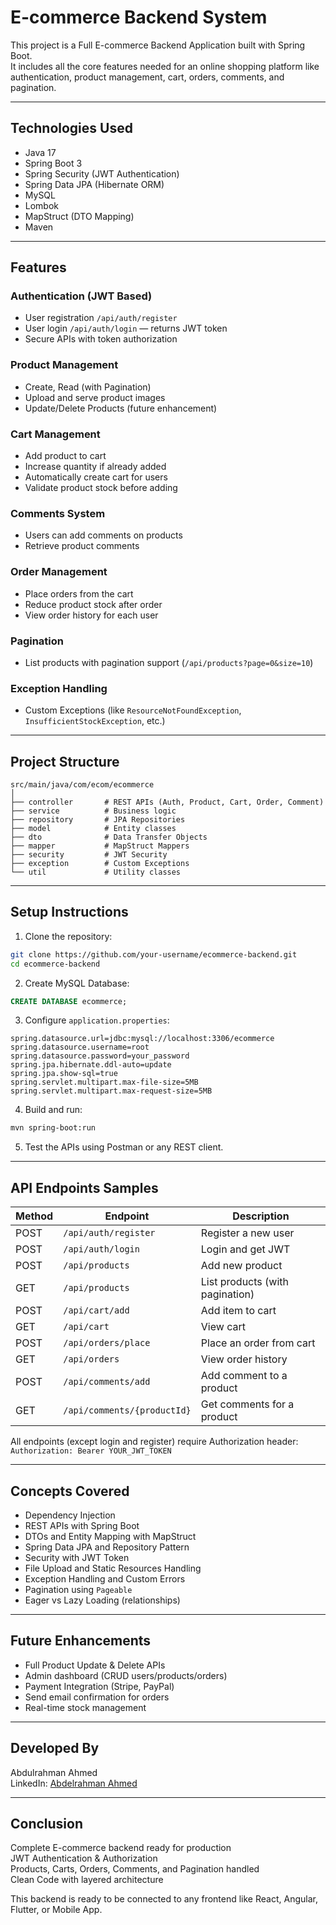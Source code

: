 
# E-commerce Backend System

This project is a Full E-commerce Backend Application built with Spring Boot.  
It includes all the core features needed for an online shopping platform like authentication, product management, cart, orders, comments, and pagination.

---

## Technologies Used

- Java 17
- Spring Boot 3
- Spring Security (JWT Authentication)
- Spring Data JPA (Hibernate ORM)
- MySQL
- Lombok
- MapStruct (DTO Mapping)
- Maven

---

## Features

### Authentication (JWT Based)

- User registration `/api/auth/register`
- User login `/api/auth/login` — returns JWT token
- Secure APIs with token authorization

### Product Management

- Create, Read (with Pagination)
- Upload and serve product images
- Update/Delete Products (future enhancement)

### Cart Management

- Add product to cart
- Increase quantity if already added
- Automatically create cart for users
- Validate product stock before adding

### Comments System

- Users can add comments on products
- Retrieve product comments

### Order Management

- Place orders from the cart
- Reduce product stock after order
- View order history for each user

### Pagination

- List products with pagination support (`/api/products?page=0&size=10`)

### Exception Handling

- Custom Exceptions (like `ResourceNotFoundException`, `InsufficientStockException`, etc.)

---

## Project Structure

```
src/main/java/com/ecom/ecommerce
│
├── controller       # REST APIs (Auth, Product, Cart, Order, Comment)
├── service          # Business logic
├── repository       # JPA Repositories
├── model            # Entity classes
├── dto              # Data Transfer Objects
├── mapper           # MapStruct Mappers
├── security         # JWT Security
├── exception        # Custom Exceptions
└── util             # Utility classes
```

---

## Setup Instructions

1. Clone the repository:

```bash
git clone https://github.com/your-username/ecommerce-backend.git
cd ecommerce-backend
```

2. Create MySQL Database:

```sql
CREATE DATABASE ecommerce;
```

3. Configure `application.properties`:

```properties
spring.datasource.url=jdbc:mysql://localhost:3306/ecommerce
spring.datasource.username=root
spring.datasource.password=your_password
spring.jpa.hibernate.ddl-auto=update
spring.jpa.show-sql=true
spring.servlet.multipart.max-file-size=5MB
spring.servlet.multipart.max-request-size=5MB
```

4. Build and run:

```bash
mvn spring-boot:run
```

5. Test the APIs using Postman or any REST client.

---

## API Endpoints Samples

| Method | Endpoint                  | Description                |
|--------|----------------------------|-----------------------------|
| POST   | `/api/auth/register`        | Register a new user         |
| POST   | `/api/auth/login`           | Login and get JWT           |
| POST   | `/api/products`             | Add new product             |
| GET    | `/api/products`             | List products (with pagination) |
| POST   | `/api/cart/add`              | Add item to cart            |
| GET    | `/api/cart`                  | View cart                   |
| POST   | `/api/orders/place`          | Place an order from cart    |
| GET    | `/api/orders`                | View order history          |
| POST   | `/api/comments/add`          | Add comment to a product    |
| GET    | `/api/comments/{productId}`  | Get comments for a product  |

All endpoints (except login and register) require Authorization header:  
`Authorization: Bearer YOUR_JWT_TOKEN`

---

## Concepts Covered

- Dependency Injection
- REST APIs with Spring Boot
- DTOs and Entity Mapping with MapStruct
- Spring Data JPA and Repository Pattern
- Security with JWT Token
- File Upload and Static Resources Handling
- Exception Handling and Custom Errors
- Pagination using `Pageable`
- Eager vs Lazy Loading (relationships)

---

## Future Enhancements

- Full Product Update & Delete APIs
- Admin dashboard (CRUD users/products/orders)
- Payment Integration (Stripe, PayPal)
- Send email confirmation for orders
- Real-time stock management

---

## Developed By

Abdulrahman Ahmed  
LinkedIn: [Abdelrahman Ahmed](https://www.linkedin.com/in/abdelrahman-ahmed-0b9793221)

---

## Conclusion

Complete E-commerce backend ready for production  
JWT Authentication & Authorization  
Products, Carts, Orders, Comments, and Pagination handled  
Clean Code with layered architecture  

This backend is ready to be connected to any frontend like React, Angular, Flutter, or Mobile App.
